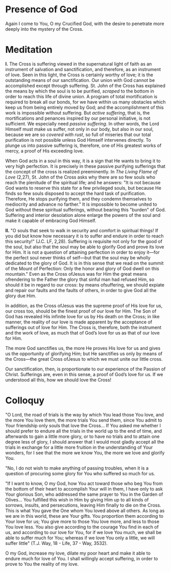 # Presence of God

Again I come to You, O my Crucified God, with the desire to penetrate more deeply into the mystery of the Cross.

# Meditation

**I.** The Cross is suffering viewed in the supernatural light of faith as an instrument of salvation and sanctification, and therefore, as an instrument of love. Seen in this light, the Cross is certainly worthy of love; it is the outstanding means of our sanctification. Our union with God cannot be accomplished except through suffering. St. John of the Cross has explained the means by which the soul is to be purified, *scraped* to the bottom in order to reach this life of divine union. A program of total mortification is required to break all our bonds, for we have within us many obstacles which keep us from being entirely moved by God; and the accomplishment of this work is impossible without suffering. But *active suffering*, that is, the mortifications and penances inspired by our personal initiative, is not sufficient. We especially need *passive suffering*. In other words, the Lord Himself must make us suffer, not only in our body, but also in our soul, because we are so *covered with rust*, so full of miseries that our total purification is not possible unless God Himself intervenes directly. To plunge us into passive suffering is, therefore, one of His greatest works of mercy, a proof of His exceeding love.

When God acts in a soul in this way, it is a sign that He wants to bring it to very high perfection. It is precisely in these passive purifying sufferings that the concept of the cross is realized preeminently. In *The Living Flame of Love* (2,27), St. John of the Cross asks why there are so few souls who reach the plenitude of the spiritual life; and he answers: "It is not because God wants to reserve this state for a few privileged souls, but because He finds so few souls disposed to accept the hard task of purification. Therefore, He stops purifying them, and they condemn themselves to mediocrity and advance no farther." It is impossible to become united to God without these spiritual sufferings, without bearing this "burden" of God. Suffering and interior desolation alone enlarge the powers of the soul and make it capable of embracing God Himself.

**II.** "O souls that seek to walk in security and comfort in spiritual things! If you did but know how necessary it is to suffer and endure in order to reach this security!" (J.C. LF, 2,28). Suffering is requisite not only for the good of the soul, but also that the soul may be able to glorify God and prove its love for Him. It is not a question of attaining perfection in order to enjoy it—for the perfect soul never thinks of self—but that the soul may be wholly dedicated to the glory of God. It is in this sense that we read on the summit of the Mount of Perfection: Only the honor and glory of God dwell on this mountain." Even as the Cross ofJesus was for Him the great means ofrendering to the Father the glory that sinful man had refused Him, so should it be in regard to our cross: by means ofsuffering, we should expiate and repair our faults and the faults of others, in order to give God all the glory due Him.

In addition, as the Cross ofJesus was the supreme proof of His love for us, our cross too, should be the finest proof of our love for Him. The Son of God has revealed His infinite love for us by His death on the Cross; in like manner, the reality of our love is made apparent by the acceptance of sufferings out of love for Him. The Cross is, therefore, both the instrument and the work of love, as much that of God’s love for us as that of our love for Him.

The more God sanctifies us, the more He proves His love for us and gives us the opportunity of glorifying Him; but He sanctifies us only by means of the Cross—the great Cross ofJesus to which we must unite our little cross.

Our sanctification, then, is proportionate to our experience of the Passion of Christ. Sufferings are, even in this sense, a proof of God’s love for us. If we understood all this, how we should love the Cross!

# Colloquy

"O Lord, the road of trials is the way by which You lead those You love, and the more You love them, the more trials You send them, since You admit to Your friendship only souls that love the Cross... If You asked me whether I should prefer to endure all the trials in the world up to the end of time, and afterwards to gain a little more glory, or to have no trials and to attain one degree less of glory, I should answer that I would most gladly accept all the trials in exchange for a little more fruition in the understanding of Your wonders, for I see that the more we know You, the more we love and glorify You.

"No, I do not wish to make anything of passing troubles, when it is a question of procuring some glory for You who suffered so much for us.

"If I want to know, O my God, how You act toward those who beg You from the bottom of their heart to accomplish Your will in them, I have only to ask Your glorious Son, who addressed the same prayer to You in the Garden of Olives... You fulfilled this wish in Him by giving Him up to all kinds of sorrows, insults, and persecutions, leaving Him finally to die on the Cross. This is what You gave the One whom You loved above all others. As long as we are in this world, these are Your gifts. You proportion them according to Your love for us; You give more to those You love more, and less to those You love less. You also give according to the courage You find in each of us, and according to our love for You, for if we love You much, we shall be able to suffer much for You; whereas if we love You only a little, we will suffer little" (T.J. Way, 18 - Life, 37 - Way, 3532).

O my God, increase my love, dilate my poor heart and make it able to endure much for love of You. I shall willingly accept suffering, in order to prove to You the reality of my love.
